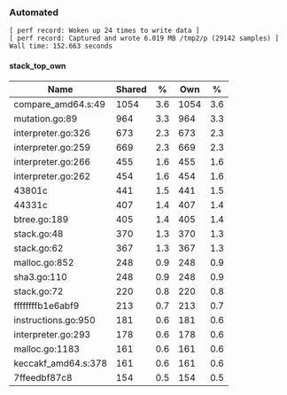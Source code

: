 ### Automated

```
[ perf record: Woken up 24 times to write data ]
[ perf record: Captured and wrote 6.019 MB /tmp2/p (29142 samples) ]
Wall time: 152.663 seconds
```

#### stack_top_own

Name                                              | Shared |   %   | Own  |   %
--------------------------------------------------|--------|-------|------|------
compare_amd64.s:49                                |   1054 |   3.6 | 1054 |   3.6
mutation.go:89                                    |    964 |   3.3 |  964 |   3.3
interpreter.go:326                                |    673 |   2.3 |  673 |   2.3
interpreter.go:259                                |    669 |   2.3 |  669 |   2.3
interpreter.go:266                                |    455 |   1.6 |  455 |   1.6
interpreter.go:262                                |    454 |   1.6 |  454 |   1.6
43801c                                            |    441 |   1.5 |  441 |   1.5
44331c                                            |    407 |   1.4 |  407 |   1.4
btree.go:189                                      |    405 |   1.4 |  405 |   1.4
stack.go:48                                       |    370 |   1.3 |  370 |   1.3
stack.go:62                                       |    367 |   1.3 |  367 |   1.3
malloc.go:852                                     |    248 |   0.9 |  248 |   0.9
sha3.go:110                                       |    248 |   0.9 |  248 |   0.9
stack.go:72                                       |    220 |   0.8 |  220 |   0.8
ffffffffb1e6abf9                                  |    213 |   0.7 |  213 |   0.7
instructions.go:950                               |    181 |   0.6 |  181 |   0.6
interpreter.go:293                                |    178 |   0.6 |  178 |   0.6
malloc.go:1183                                    |    161 |   0.6 |  161 |   0.6
keccakf_amd64.s:378                               |    161 |   0.6 |  161 |   0.6
7ffeedbf87c8                                      |    154 |   0.5 |  154 |   0.5
